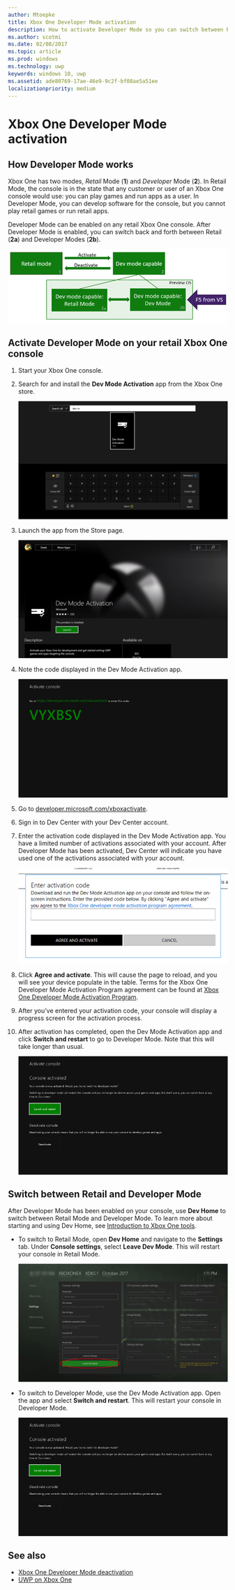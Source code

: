 ```yaml
---
author: Mtoepke
title: Xbox One Developer Mode activation
description: How to activate Developer Mode so you can switch between Retail Mode and Developer Mode.
ms.author: scotmi
ms.date: 02/08/2017
ms.topic: article
ms.prod: windows
ms.technology: uwp
keywords: windows 10, uwp
ms.assetid: ade80769-17ae-46e9-9c2f-bf08ae5a51ee
localizationpriority: medium
---
```


# Xbox One Developer Mode activation

<!-- * [How Developer Mode works](#how-developer-mode-works)
* [Activate Developer Mode on your retail Xbox One console](#activate-developer-mode-on-your-retail-xbox-one-console)  
* [Switch between Retail and Developer Mode](#switch-between-retail-and-developer-mode) -->

## How Developer Mode works
Xbox One has two modes, *Retail* Mode (**1**) and *Developer* Mode (**2**). In Retail Mode, the console is in the state that any customer or user of an Xbox One console would use: you can play games and run apps as a user. In Developer Mode, you can develop software for the console, but you cannot play retail games or run retail apps.

Developer Mode can be enabled on any retail Xbox One console. After Developer Mode is enabled, you can switch back and forth between Retail (**2a**) and Developer Modes (**2b**).

![Xbox One modes](images/dev-mode-flow.png)

## Activate Developer Mode on your retail Xbox One console

1.	Start your Xbox One console.

2.	Search for and install the **Dev Mode Activation** app from the Xbox One store.

    ![Install the Dev Mode Activation App](images/devkit-activation-1.png)

3.	Launch the app from the Store page.

    ![Dev Mode Activation app](images/devkit-activation-2.png)

4.	Note the code displayed in the Dev Mode Activation app.

    ![Activation Step 5](images/activation-step-5.png)  
    
5.	Go to [developer.microsoft.com/xboxactivate](https://developer.microsoft.com/xboxactivate).

6.	Sign in to Dev Center with your Dev Center account.

7.	Enter the activation code displayed in the Dev Mode Activation app. You have a limited number of activations associated with your account. After Developer Mode has been activated, Dev Center will indicate you have used one of the activations associated with your account.

    ![Activation Step 8](images/activation-step-8-rs2.png)    
    
8.	Click **Agree and activate**. This will cause the page to reload, and you will see your device populate in the table. Terms for the Xbox One Developer Mode Activation Program agreement can be found at [Xbox One Developer Mode Activation Program](http://go.microsoft.com/fwlink/p/?LinkId=760399).

9.	After you’ve entered your activation code, your console will display a progress screen for the activation process.  
    
10.	After activation has completed, open the Dev Mode Activation app and click **Switch and restart** to go to Developer Mode. Note that this will take longer than usual.

    ![Activation Step 12](images/activation-step-12.png)   

## Switch between Retail and Developer Mode
After Developer Mode has been enabled on your console, use **Dev Home** to switch between Retail Mode and Developer Mode. To learn more about starting and using Dev Home, see [Introduction to Xbox One tools](introduction-to-xbox-tools.md).

* To switch to Retail Mode, open **Dev Home** and navigate to the **Settings** tab. Under **Console settings**, select **Leave Dev Mode**. This will restart your console in Retail Mode.    

  ![Activation Step 13](images/activation-step-13-rs2.png)  
  
* To switch to Developer Mode, use the Dev Mode Activation app. Open the app and select **Switch and restart**. This will restart your console in Developer Mode.  

  ![Activation Step 14](images/activation-step-12.png)  

## See also
- [Xbox One Developer Mode deactivation](devkit-deactivation.md)
- [UWP on Xbox One](index.md)
